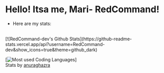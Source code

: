 # Hello! Itsa me, Mari- RedCommand!

- Here are my stats:
<br>
[![RedCommand-dev's Github Stats](https://github-readme-stats.vercel.app/api?username=RedCommand-dev&show_icons=true&theme=github_dark)

[![Most used Coding Languages](https://github-readme-stats.vercel.app/api/top-langs/?username=RedCommand-dev&theme=github_dark)]
<br>
Stats by [anuraghazra](https://github.com/anuraghazra/github-readme-stats)

